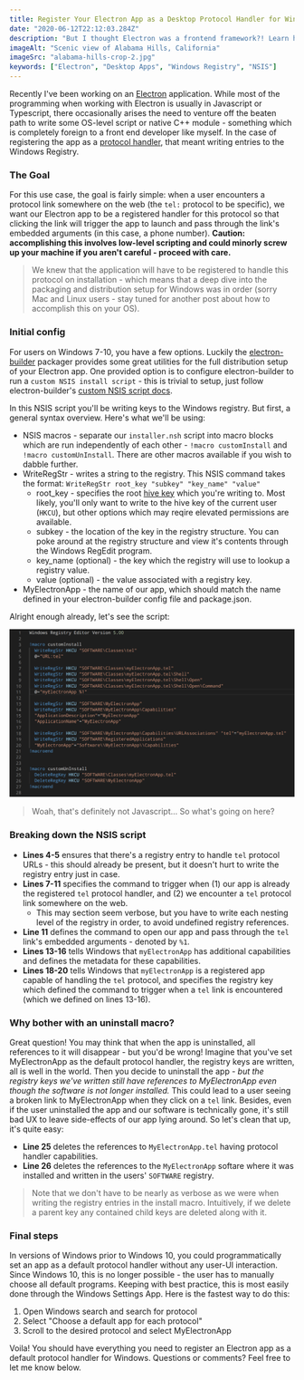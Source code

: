 ```yaml
---
title: Register Your Electron App as a Desktop Protocol Handler for Windows
date: "2020-06-12T22:12:03.284Z"
description: "But I thought Electron was a frontend framework?! Learn how to register your Electron app as a Windows desktop protocol handler."
imageAlt: "Scenic view of Alabama Hills, California"
imageSrc: "alabama-hills-crop-2.jpg"
keywords: ["Electron", "Desktop Apps", "Windows Registry", "NSIS"]
---
```


Recently I've been working on an [Electron](https://electronjs.org/) application.
While most of the programming when working with Electron is usually in Javascript or Typescript, there occasionally arises the need to venture off the beaten path to write some OS-level script or native C++ module - something which is completely foreign to a front end developer like myself. In the case of registering the app as a [protocol handler](https://developer.mozilla.org/en-US/docs/Web/API/Navigator/registerProtocolHandler/Web-based_protocol_handlers), that meant writing entries to the Windows Registry. 


### The Goal

For this use case, the goal is fairly simple: when a user encounters a protocol link somewhere on the web (the `tel:` protocol to be specific), we want our Electron app to be a registered handler for this protocol so that clicking the link will trigger the app to launch and pass through the link's embedded arguments (in this case, a phone number). **Caution: accomplishing this involves low-level scripting and could minorly screw up your machine if you aren't careful - proceed with care.**
> We knew that the application will have to be registered to handle this protocol on installation - which means that a deep dive into the packaging and distribution setup for Windows was in order (sorry Mac and Linux users - stay tuned for another post about how to accomplish this on your OS).


### Initial config

For users on Windows 7-10, you have a few options. Luckily the [electron-builder](https://www.electron.build/) packager provides some great utilities for the full distribution setup of your Electron app. One provided option is to configure electron-builder to run a `custom NSIS install script` - this is trivial to setup, just follow electron-builder's [custom NSIS script docs](https://www.electron.build/configuration/nsis#custom-nsis-script).

In this NSIS script you'll be writing keys to the Windows registry. But first, a general syntax overview. Here's what we'll be using:
- NSIS macros - separate our `installer.nsh` script into macro blocks which are run independently of each other - `!macro customInstall` and `!macro customUnInstall`. There are other macros available if you wish to dabble further.
- WriteRegStr - writes a string to the registry. This NSIS command takes the format: `WriteRegStr root_key "subkey" "key_name" "value"`
  - root_key - specifies the root [hive key](https://docs.microsoft.com/en-us/windows/win32/sysinfo/registry-hives#:~:text=A%20hive%20is%20a%20logical,file%20for%20the%20user%20profile.) which you're writing to. Most likely, you'll only want to write to the hive key of the current user (`HKCU`), but other options which may reqire elevated permissions are available.
  - subkey - the location of the key in the registry structure. You can poke around at the registry structure and view it's contents through the Windows RegEdit program.
  - key\_name (optional) - the key which the registry will use to lookup a registry value.
  - value (optional) - the value associated with a registry key.
- MyElectronApp - the name of our app, which should match the name defined in your electron-builder config file and package.json.


Alright enough already, let's see the script:

![Custom NSIS script](./installer-nsh.jpg)


> Woah, that's definitely not Javascript... So what's going on here?



### Breaking down the NSIS script

- **Lines 4-5** ensures that there's a registry entry to handle `tel` protocol URLs - this should already be present, but it doesn't hurt to write the registry entry just in case.
- **Lines 7-11** specifies the command to trigger when (1) our app is already the registered `tel` protocol handler, and (2) we encounter a `tel` protocol link somewhere on the web. 
  -  This may section seem verbose, but you have to write each nesting level of the registry in order, to avoid undefined registry references. 
- **Line 11** defines the command to open our app and pass through the `tel` link's embedded arguments - denoted by `%1`.
- **Lines 13-16** tells Windows that `myElectronApp` has additional capabilities and defines the metadata for these capabilities.
- **Lines 18-20** tells Windows that `myElectronApp` is a registered app capable of handling the `tel` protocol, and specifies the registry key which defined the command to trigger when a `tel` link is encountered (which we defined on lines 13-16).

### Why bother with an uninstall macro?

Great question! You may think that when the app is uninstalled, all references to it will disappear - but you'd be wrong! Imagine that you've set MyElectronApp as the default protocol handler, the registry keys are written, all is well in the world. Then you decide to uninstall the app - _but the registry keys we've written still have references to MyElectronApp even though the software is not longer installed._ This could lead to a user seeing a broken link to MyElectronApp when they click on a `tel` link. Besides, even if the user uninstalled the app and our software is technically gone, it's still bad UX to leave side-effects of our app lying around. So let's clean that up, it's quite easy:
- **Line 25** deletes the references to `MyElectronApp.tel` having protocol handler capabilities.
- **Line 26** deletes the references to the `MyElectronApp` softare where it was installed and written in the users' `SOFTWARE` registry.
> Note that we don't have to be nearly as verbose as we were when writing the registry entries in the install macro. Intuitively, if we delete a parent key any contained child keys are deleted along with it.

### Final steps

In versions of Windows prior to Windows 10, you could programmatically set an app as a default protocol handler without any user-UI interaction. Since Windows 10, this is no longer possible - the user has to manually choose all default programs. Keeping with best practice, this is most easily done through the Windows Settings App. Here is the fastest way to do this:
1. Open Windows search and search for protocol
1. Select "Choose a default app for each protocol"
1. Scroll to the desired protocol and select MyElectronApp

Voila! You should have everything you need to register an Electron app as a default protocol handler for Windows. Questions or comments? Feel free to let me know below.
